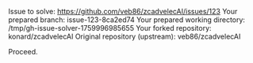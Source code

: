 Issue to solve: https://github.com/veb86/zcadvelecAI/issues/123
Your prepared branch: issue-123-8ca2ed74
Your prepared working directory: /tmp/gh-issue-solver-1759996985655
Your forked repository: konard/zcadvelecAI
Original repository (upstream): veb86/zcadvelecAI

Proceed.